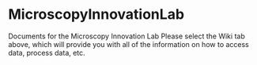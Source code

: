 # MicroscopyInnovationLab
Documents for the Microscopy Innovation Lab
Please select the Wiki tab above, which will provide you with all of the information on how to access data, process data, etc.
